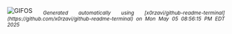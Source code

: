 <div align="justify">
<picture>
    <source media="(prefers-color-scheme: dark)" srcset="https://i.ibb.co/gcjxGw1/output-gif.gif">
    <source media="(prefers-color-scheme: light)" srcset="https://i.ibb.co/gcjxGw1/output-gif.gif">
    <img alt="GIFOS" src="https://i.ibb.co/gcjxGw1/output-gif.gif">
</picture>
<sub><i>Generated automatically using [x0rzavi/github-readme-terminal](https://github.com/x0rzavi/github-readme-terminal) on Mon May 05 08:56:15 PM EDT 2025</i></sub>
</div>

<!--  -->